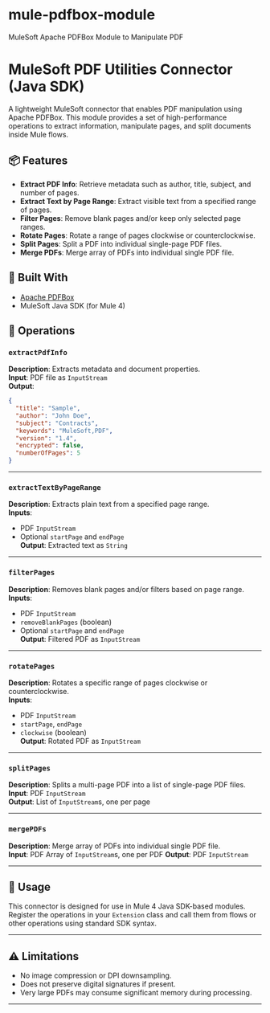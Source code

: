 # mule-pdfbox-module
MuleSoft Apache PDFBox Module to Manipulate PDF
# MuleSoft PDF Utilities Connector (Java SDK)

A lightweight MuleSoft connector that enables PDF manipulation using Apache PDFBox. This module provides a set of high-performance operations to extract information, manipulate pages, and split documents inside Mule flows.

## 📦 Features

- **Extract PDF Info**: Retrieve metadata such as author, title, subject, and number of pages.
- **Extract Text by Page Range**: Extract visible text from a specified range of pages.
- **Filter Pages**: Remove blank pages and/or keep only selected page ranges.
- **Rotate Pages**: Rotate a range of pages clockwise or counterclockwise.
- **Split Pages**: Split a PDF into individual single-page PDF files.
- **Merge PDFs**: Merge array of PDFs into individual single PDF file.

## 🧰 Built With

- [Apache PDFBox](https://pdfbox.apache.org/)
- MuleSoft Java SDK (for Mule 4)

## 🚀 Operations

### `extractPdfInfo`
**Description**: Extracts metadata and document properties.  
**Input**: PDF file as `InputStream`  
**Output**:
```json
{
  "title": "Sample",
  "author": "John Doe",
  "subject": "Contracts",
  "keywords": "MuleSoft,PDF",
  "version": "1.4",
  "encrypted": false,
  "numberOfPages": 5
}
```

---

### `extractTextByPageRange`
**Description**: Extracts plain text from a specified page range.  
**Inputs**:
- PDF `InputStream`
- Optional `startPage` and `endPage`  
  **Output**: Extracted text as `String`

---

### `filterPages`
**Description**: Removes blank pages and/or filters based on page range.  
**Inputs**:
- PDF `InputStream`
- `removeBlankPages` (boolean)
- Optional `startPage` and `endPage`  
  **Output**: Filtered PDF as `InputStream`

---

### `rotatePages`
**Description**: Rotates a specific range of pages clockwise or counterclockwise.  
**Inputs**:
- PDF `InputStream`
- `startPage`, `endPage`
- `clockwise` (boolean)  
  **Output**: Rotated PDF as `InputStream`

---

### `splitPages`
**Description**: Splits a multi-page PDF into a list of single-page PDF files.  
**Input**: PDF `InputStream`  
**Output**: List of `InputStream`s, one per page

---

### `mergePDFs`
**Description**: Merge array of PDFs into individual single PDF file.  
**Input**: PDF Array of `InputStream`s, one per PDF
**Output**: PDF `InputStream`

---

## 📂 Usage

This connector is designed for use in Mule 4 Java SDK-based modules. Register the operations in your `Extension` class and call them from flows or other operations using standard SDK syntax.

---

## ⚠️ Limitations

- No image compression or DPI downsampling.
- Does not preserve digital signatures if present.
- Very large PDFs may consume significant memory during processing.

---